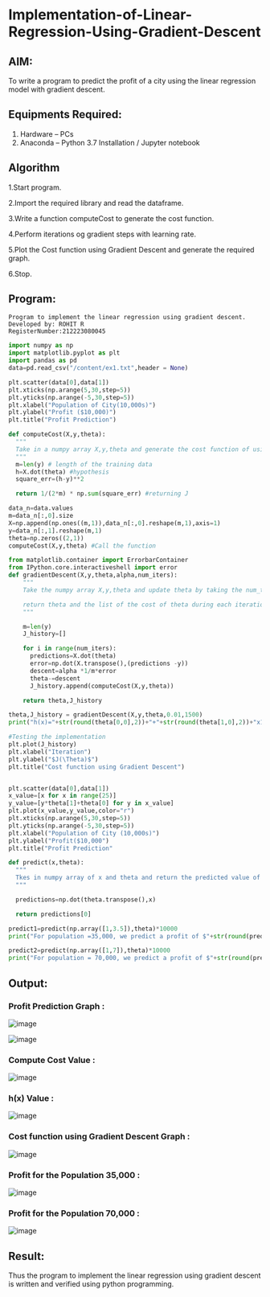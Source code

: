 # Implementation-of-Linear-Regression-Using-Gradient-Descent

## AIM:
To write a program to predict the profit of a city using the linear regression model with gradient descent.

## Equipments Required:
1. Hardware – PCs
2. Anaconda – Python 3.7 Installation / Jupyter notebook

## Algorithm
1.Start program.

2.Import the required library and read the dataframe.

3.Write a function computeCost to generate the cost function.

4.Perform iterations og gradient steps with learning rate.

5.Plot the Cost function using Gradient Descent and generate the required graph. 

6.Stop.
## Program:
```
Program to implement the linear regression using gradient descent.
Developed by: ROHIT R
RegisterNumber:212223080045  
```
```python
import numpy as np
import matplotlib.pyplot as plt
import pandas as pd
data=pd.read_csv("/content/ex1.txt",header = None)

plt.scatter(data[0],data[1])
plt.xticks(np.arange(5,30,step=5))
plt.yticks(np.arange(-5,30,step=5))
plt.xlabel("Population of City(10,000s)")
plt.ylabel("Profit ($10,000)")
plt.title("Profit Prediction")

def computeCost(X,y,theta):
  """
  Take in a numpy array X,y,theta and generate the cost function of using the in a linear regression model
  """
  m=len(y) # length of the training data
  h=X.dot(theta) #hypothesis
  square_err=(h-y)**2

  return 1/(2*m) * np.sum(square_err) #returning J

data_n=data.values
m=data_n[:,0].size
X=np.append(np.ones((m,1)),data_n[:,0].reshape(m,1),axis=1)
y=data_n[:,1].reshape(m,1)
theta=np.zeros((2,1))
computeCost(X,y,theta) #Call the function

from matplotlib.container import ErrorbarContainer
from IPython.core.interactiveshell import error
def gradientDescent(X,y,theta,alpha,num_iters):
    """
    Take the numpy array X,y,theta and update theta by taking the num_tiers gradient with learning rate of alpha

    return theta and the list of the cost of theta during each iteration
    """

    m=len(y)
    J_history=[]

    for i in range(num_iters):
      predictions=X.dot(theta)
      error=np.dot(X.transpose(),(predictions -y))
      descent=alpha *1/m*error
      theta-=descent
      J_history.append(computeCost(X,y,theta))

    return theta,J_history

theta,J_history = gradientDescent(X,y,theta,0.01,1500)
print("h(x)="+str(round(theta[0,0],2))+"+"+str(round(theta[1,0],2))+"x1")

#Testing the implementation
plt.plot(J_history)
plt.xlabel("Iteration")
plt.ylabel("$J(\Theta)$")
plt.title("Cost function using Gradient Descent")


plt.scatter(data[0],data[1])
x_value=[x for x in range(25)]
y_value=[y*theta[1]+theta[0] for y in x_value]
plt.plot(x_value,y_value,color="r")
plt.xticks(np.arange(5,30,step=5))
plt.yticks(np.arange(-5,30,step=5))
plt.xlabel("Population of City (10,000s)")
plt.ylabel("Profit($10,000")
plt.title("Profit Prediction"

def predict(x,theta):
  """
  Tkes in numpy array of x and theta and return the predicted value of y base
  """

  predictions=np.dot(theta.transpose(),x)

  return predictions[0]

predict1=predict(np.array([1,3.5]),theta)*10000
print("For population =35,000, we predict a profit of $"+str(round(predict1,0)))

predict2=predict(np.array([1,7]),theta)*10000
print("For population = 70,000, we predict a profit of $"+str(round(predict2,0)))
```

## Output:
### Profit Prediction Graph :
![image](https://github.com/harini1006/Implementation-of-Linear-Regression-Using-Gradient-Descent/assets/113497405/d64e3ca6-c94d-49b5-9116-a817b1d6d623)

![image](https://github.com/harini1006/Implementation-of-Linear-Regression-Using-Gradient-Descent/assets/113497405/92625829-e1c6-473f-8f6a-f00d6209bdd6)
### Compute Cost Value :
![image](https://github.com/harini1006/Implementation-of-Linear-Regression-Using-Gradient-Descent/assets/113497405/9e384697-fc9f-4277-92c1-841b285cd101)
### h(x) Value :
![image](https://github.com/harini1006/Implementation-of-Linear-Regression-Using-Gradient-Descent/assets/113497405/d8b272d5-104d-4cdb-942c-b849e8b54300)
### Cost function using Gradient Descent Graph :
![image](https://github.com/harini1006/Implementation-of-Linear-Regression-Using-Gradient-Descent/assets/113497405/c1ac8e0b-f252-4aac-8984-2c9f00da624a)
### Profit for the Population 35,000 :
![image](https://github.com/harini1006/Implementation-of-Linear-Regression-Using-Gradient-Descent/assets/113497405/61aad46d-b2d2-47d7-a7d7-ece05043cf30)
### Profit for the Population 70,000 :
![image](https://github.com/harini1006/Implementation-of-Linear-Regression-Using-Gradient-Descent/assets/113497405/70f9f953-a1da-4225-be06-19b89e9b42fe)



## Result:
Thus the program to implement the linear regression using gradient descent is written and verified using python programming.
